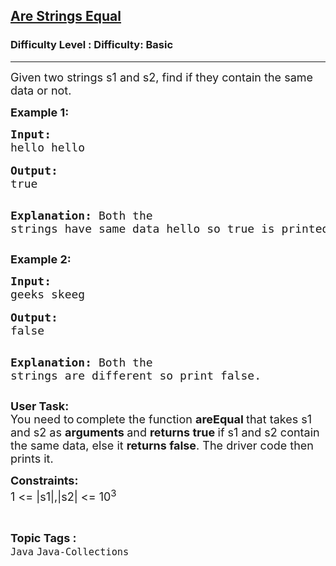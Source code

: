 <h2><a href="https://www.geeksforgeeks.org/problems/are-strings-equal/1?page=2&sortBy=accuracy">Are Strings Equal</a></h2><h3>Difficulty Level : Difficulty: Basic</h3><hr><div class="problems_problem_content__Xm_eO"><p><span style="font-size: 18px;">Given two strings s1 and s2, find if they contain the same data or not.</span></p>
<p><strong><span style="font-size: 18px;">Example 1:</span></strong></p>
<pre><span style="font-size: 18px;"><strong>Input:</strong>
hello hello
</span>
<span style="font-size: 18px;"><strong>Output:</strong>
true</span>

<span style="font-size: 18px;"><strong>Explanation:</strong>
Both the strings have same data hello so true is printed.</span></pre>
<p><strong><span style="font-size: 18px;">Example 2:</span></strong></p>
<pre><span style="font-size: 18px;"><strong>Input:</strong>
geeks skeeg
</span>
<span style="font-size: 18px;"><strong>Output:</strong>
false</span>

<span style="font-size: 18px;"><strong>Explanation:</strong>
Both the strings are different so print false.</span></pre>
<p><span style="font-size: 18px;"><strong>User Task:</strong><br>You need to</span><strong> </strong><span style="font-size: 18px;">complete the function <strong>areEqual </strong>that takes s1 and s2 as <strong>arguments </strong>and <strong>returns true </strong>if s1 and s2 contain the same data, else it <strong>returns false</strong>. The driver code then prints it.</span></p>
<p><span style="font-size: 18px;"><strong>Constraints:</strong><br>1 &lt;= |s1|,|s2| &lt;= 10<sup>3</sup></span></p></div><br><p><span style=font-size:18px><strong>Topic Tags : </strong><br><code>Java</code>&nbsp;<code>Java-Collections</code>&nbsp;